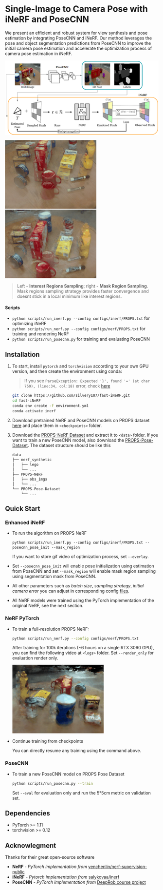 # Single-Image to Camera Pose with iNeRF and PoseCNN

We present an efficient and robust system for view synthesis and pose estimation by integrating PoseCNN and iNeRF. Our method leverages the pose and object segmentation predictions from PoseCNN to improve the initial camera pose estimation and accelerate the optimization process of camera pose estimation in iNeRF.

<img src="figures/system.png" width="600">

<p align="left">
<img src="figures/obs_imgs_2_trans_z_baseline.gif" width="300">

<img src="figures/obs_imgs_2_trans_y_rot_mask.gif" width="300">
</p>

> Left - **Interest Regions Sampling**; right - **Mask Region Sampling**. 
> Mask regions sampling strategy provides faster convergence and doesnt stick in a local minimum like interest regions. 


#### Scripts
- `python scripts/run_inerf.py --config configs/inerf/PROPS.txt` for optimizing iNeRF
- `python scripts/run_nerf.py --config configs/nerf/PROPS.txt` for training and rendering NeRF
- `python scripts/run_posecnn.py` for training and evaluating PoseCNN


## Installation

1. To start, install `pytorch` and `torchvision` according to your own GPU version, and then create the environment using conda:

    > If you see `ParseException: Expected '}', found '=' (at char 759), (line:34, col:18)` error, check [here](https://github.com/sxyu/pixel-nerf/issues/61)

    ```sh
    git clone https://github.com/silvery107/fast-iNeRF.git
    cd fast-iNeRF
    conda env create -f environment.yml
    conda activate inerf
    ```
2. Download pretrained NeRF and PoseCNN models on PROPS dataset [here](https://drive.google.com/drive/folders/1WdyWak9-75OHoA7rJ2Frxghq6LSe3q71?usp=share_link) and place them in `<checkpoints>` folder.

3. Download the [PROPS-NeRF Dataset](https://drive.google.com/file/d/1HiYTfOr-Jw8TeMhc-61tUcyF1dRMYYr5/view?usp=share_link) and extract it to `<data>` folder. If you want to train a new PoseCNN model, also download  the [PROPS-Pose-Dataset](https://drive.google.com/file/d/15rhwXhzHGKtBcxJAYMWJG7gN7BLLhyAq/view). The dataset structure should be like this

    ```
    data
    ├── nerf_synthetic
    │   ├── lego
    │   └── ...
    ├── PROPS-NeRF
    │   ├── obs_imgs
    │   └── ...
    └── PROPS-Pose-Dataset
        └── ...
    ```


## Quick Start

### Enhanced iNeRF
- To run the algorithm on PROPS NeRF
    ```
    python scripts/run_inerf.py --config configs/inerf/PROPS.txt --posecnn_pose_init --mask_region
    ```
    If you want to store gif video of optimization process, set `--overlay`. 
- Set `--posecnn_pose_init` will enable pose initialization using estimation from PoseCNN and set `--mask_region` will enable mask region sampling using segmentation mask from PoseCNN.

- All other parameters such as _batch size_, _sampling strategy_, _initial camera error_ you can adjust in corresponding config [files](https://github.com/silvery107/fast-iNeRF/tree/main/configs).
<!-- 
To run the algorithm on the llff dataset, just download the "nerf_llff_data" folder from [here](https://drive.google.com/drive/folders/128yBriW1IG_3NJ5Rp7APSTZsJqdJdfc1) and put the downloaded folder in the "data" folder. -->

- All NeRF models were trained using the PyTorch implementation of the original NeRF, see the next section.


### NeRF PyTorch


- To train a full-resolution PROPS NeRF:
    ```bash
    python scripts/run_nerf.py --config configs/nerf/PROPS.txt
    ```
    After training for 100k iterations (~6 hours on a single RTX 3060 GPU), you can find the following video at `<logs>` folder. Set `--render_only` for evaluation render only.

     <img src="figures/props_nerf.gif" width="300">



- Continue training from checkpoints

    You can directly resume any training using the command above.

### PoseCNN
- To train a new PoseCNN model on PROPS Pose Dataset

    ```bash
    python scripts/run_posecnn.py --train
    ```
    Set `--eval` for evaluation only and run the 5°5cm metric on validation set. 


## Dependencies

- PyTorch >= 1.11
- torchvision >= 0.12

## Acknowlegment
Thanks for their great open-source software
- **NeRF** - *PyTorch implementation from* [yenchenlin/nerf-supervision-public](https://github.com/yenchenlin/nerf-supervision-public)
- **iNeRF** - *Pytorch implementation from* [salykovaa/inerf](https://github.com/salykovaa/inerf)
- **PoseCNN** - *PyTorch implementation from* [DeepRob course project](https://deeprob.org/projects/project4/)
